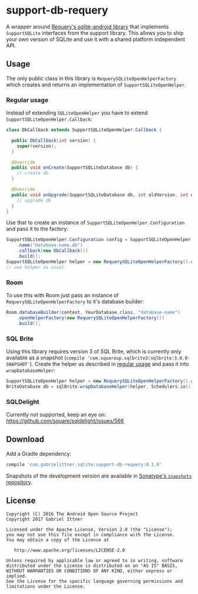 # support-db-requery

A wrapper around [Requery's sqlite-android library](https://github.com/requery/sqlite-android)
that implements `SupportSQLite` interfaces from the support library. This allows you to ship your
own version of SQLite and use it with a shared platform independent API.

## Usage

The only public class in this library is `RequerySQLiteOpenHelperFactory` which creates and returns
an implementation of `SupportSQLiteOpenHelper`.


### Regular usage

Instead of extending `SQLiteOpenHelper` you have to extend `SupportSQLiteOpenHelper.Callback`:

```java
class DbCallback extends SupportSQLiteOpenHelper.Callback {

  public DbCallback(int version) {
    super(version);
  }

  @Override
  public void onCreate(SupportSQLiteDatabase db) {
    // create db
  }

  @Override
  public void onUpgrade(SupportSQLiteDatabase db, int oldVersion, int newVersion) {
    // upgrade db
  }
}

```

Use that to create an instance of `SupportSQLiteOpenHelper.Configuration` and pass it to the factory:

```java
SupportSQLiteOpenHelper.Configuration config = SupportSQLiteOpenHelper.Configuration.builder(context)
    .name("database-name.db")
    .callback(new DbCallback())
    .build();
SupportSQLiteOpenHelper helper = new RequerySQLiteOpenHelperFactory().create(config);
// use helper as usual
```


### Room

To use this with Room just pass an instance of `RequerySQLiteOpenHelperFactory` to it's database
builder:

```java
Room.databaseBuilder(context, YourDatabase.class, "database-name")
    .openHelperFactory(new RequerySQLiteOpenHelperFactory())
    .build();
```


### SQL Brite

Using this library requires version 3 of SQL Brite, which is currently only available as a snapshot
(`compile 'com.squareup.sqlbrite3:sqlbrite:3.0.0-SNAPSHOT'`). Create the helper as described in
[regular usage](#regular-usage) and pass it into `wrapDatabaseHelper`:

```java
SupportSQLiteOpenHelper helper = new RequerySQLiteOpenHelperFactory().create(config);
BriteDatabase db = sqlBrite.wrapDatabaseHelper(helper, Schedulers.io());
```


### SQLDelight

Currently not supported, keep an eye on: https://github.com/square/sqldelight/issues/566



## Download

Add a Gradle dependency:

```groovy
compile 'com.gabrielittner.sqlite:support-db-requery:0.1.0'
```

Snapshots of the development version are available in [Sonatype's `snapshots` repository][snap].


## License

```
Copyright (C) 2016 The Android Open Source Project
Copyright 2017 Gabriel Ittner

Licensed under the Apache License, Version 2.0 (the "License");
you may not use this file except in compliance with the License.
You may obtain a copy of the License at

   http://www.apache.org/licenses/LICENSE-2.0

Unless required by applicable law or agreed to in writing, software
distributed under the License is distributed on an "AS IS" BASIS,
WITHOUT WARRANTIES OR CONDITIONS OF ANY KIND, either express or implied.
See the License for the specific language governing permissions and
limitations under the License.
```



 [snap]: https://oss.sonatype.org/content/repositories/snapshots/
